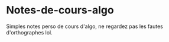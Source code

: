 # Notes-de-cours-algo
Simples notes perso de cours d'algo, ne regardez pas les fautes d'orthographes lol.
